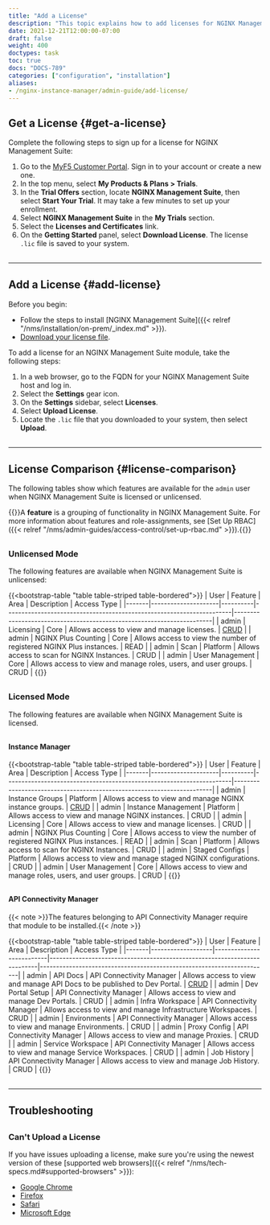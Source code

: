```yaml
---
title: "Add a License"
description: "This topic explains how to add licenses for NGINX Management Suite modules, including Instance Manager and API Connectivity Manager." 
date: 2021-12-21T12:00:00-07:00
draft: false
weight: 400
doctypes: task
toc: true
docs: "DOCS-789"
categories: ["configuration", "installation"]
aliases:
- /nginx-instance-manager/admin-guide/add-license/
---
```


<style>
    hr{
        margin: 30px 0px;
    }
    h3, h4{
        margin-top: 30px;
    }
</style>

## Get a License {#get-a-license}

Complete the following steps to sign up for a license for NGINX Management Suite:

1. Go to the [MyF5 Customer Portal](https://account.f5.com/myf5). Sign in to your account or create a new one.
2. In the top menu, select **My Products & Plans > Trials**.
3. In the **Trial Offers** section, locate **NGINX Management Suite**, then select **Start Your Trial**. It may take a few minutes to set up your enrollment.
4. Select **NGINX Management Suite** in the **My Trials** section.
5. Select the **Licenses and Certificates** link.
6. On the **Getting Started** panel, select **Download License**. The license `.lic` file is saved to your system.

---
## Add a License {#add-license}

Before you begin:

- Follow the steps to install [NGINX Management Suite]({{< relref "/nms/installation/on-prem/_index.md" >}}).
- [Download your license file](#get-a-license).

To add a license for an NGINX Management Suite module, take the following steps:

1. In a web browser, go to the FQDN for your NGINX Management Suite host and log in.
2. Select the **Settings** gear icon.
3. On the **Settings** sidebar, select **Licenses**.
4. Select **Upload License**.
5. Locate the `.lic` file that you downloaded to your system, then select **Upload**.

---

## License Comparison {#license-comparison}

The following tables show which features are available for the `admin` user when NGINX Management Suite is licensed or unlicensed.

{{<see-also>}}A **feature** is a grouping of functionality in NGINX Management Suite. For more information about features and role-assignments, see [Set Up RBAC]({{< relref "/nms/admin-guides/access-control/set-up-rbac.md" >}}).{{</see-also>}}

### Unlicensed Mode

The following features are available when NGINX Management Suite is unlicensed:

{{<bootstrap-table "table table-striped table-bordered">}}
| User  | Feature             | Area     | Description                                                          | Access&nbsp;Type                                                      |
|-------|---------------------|----------|----------------------------------------------------------------------|-----------------------------------------------------------------------|
| admin | Licensing           | Core     | Allows access to view and manage licenses.                           | [CRUD](https://en.wikipedia.org/wiki/Create,_read,_update_and_delete) |
| admin | NGINX Plus Counting | Core     | Allows access to view the number of registered NGINX Plus instances. | READ                                                                  |
| admin | Scan                | Platform | Allows access to scan for NGINX Instances.                           | CRUD                                                                  |
| admin | User Management     | Core     | Allows access to view and manage roles, users, and user groups.      | CRUD                                                                  |
{{</bootstrap-table>}}

### Licensed Mode

The following features are available when NGINX Management Suite is licensed.

#### Instance Manager

{{<bootstrap-table "table table-striped table-bordered">}}
| User  | Feature             | Area     | Description                                                          | Access&nbsp;Type                                                      |
|-------|---------------------|----------|----------------------------------------------------------------------|-----------------------------------------------------------------------|
| admin | Instance Groups     | Platform | Allows access to view and manage NGINX instance groups.              | [CRUD](https://en.wikipedia.org/wiki/Create,_read,_update_and_delete) |
| admin | Instance Management | Platform | Allows access to view and manage NGINX instances.                    | CRUD                                                                  |
| admin | Licensing           | Core     | Allows access to view and manage licenses.                           | CRUD                                                                  |
| admin | NGINX Plus Counting | Core     | Allows access to view the number of registered NGINX Plus instances. | READ                                                                  |
| admin | Scan                | Platform | Allows access to scan for NGINX Instances.                           | CRUD                                                                  |
| admin | Staged Configs      | Platform | Allows access to view and manage staged NGINX configurations.        | CRUD                                                                  |
| admin | User Management     | Core     | Allows access to view and manage roles, users, and user groups.      | CRUD                                                                  |
{{</bootstrap-table>}}

#### API Connectivity Manager

{{< note >}}The features belonging to API Connectivity Manager require that module to be installed.{{< /note >}}

{{<bootstrap-table "table table-striped table-bordered">}}
| User  | Feature           | Area                     | Description                                                              | Access&nbsp;Type                                                      |
|-------|-------------------|--------------------------|--------------------------------------------------------------------------|-----------------------------------------------------------------------|
| admin | API Docs          | API Connectivity Manager | Allows access to view and manage API Docs to be published to Dev Portal. | [CRUD](https://en.wikipedia.org/wiki/Create,_read,_update_and_delete) |
| admin | Dev Portal Setup  | API Connectivity Manager | Allows access to view and manage Dev Portals.                            | CRUD                                                                  |
| admin | Infra Workspace   | API Connectivity Manager | Allows access to view and manage Infrastructure Workspaces.              | CRUD                                                                  |
| admin | Environments      | API Connectivity Manager | Allows access to view and manage Environments.                           | CRUD                                                                  |
| admin | Proxy Config      | API Connectivity Manager | Allows access to view and manage Proxies.                                | CRUD                                                                  |
| admin | Service Workspace | API Connectivity Manager | Allows access to view and manage Service Workspaces.                     | CRUD                                                                  |
| admin | Job History       | API Connectivity Manager | Allows access to view and manage Job History.                            | CRUD                                                                  |
{{</bootstrap-table>}}

---

## Troubleshooting

### Can't Upload a License

If you have issues uploading a license, make sure you're using the newest version of these [supported web browsers]({{< relref "/nms/tech-specs.md#supported-browsers" >}}):

- [Google Chrome](https://www.google.com/chrome/)
- [Firefox](https://www.mozilla.org/en-US/firefox/new/)
- [Safari](https://support.apple.com/downloads/safari)
- [Microsoft Edge](https://www.microsoft.com/en-us/edge)
